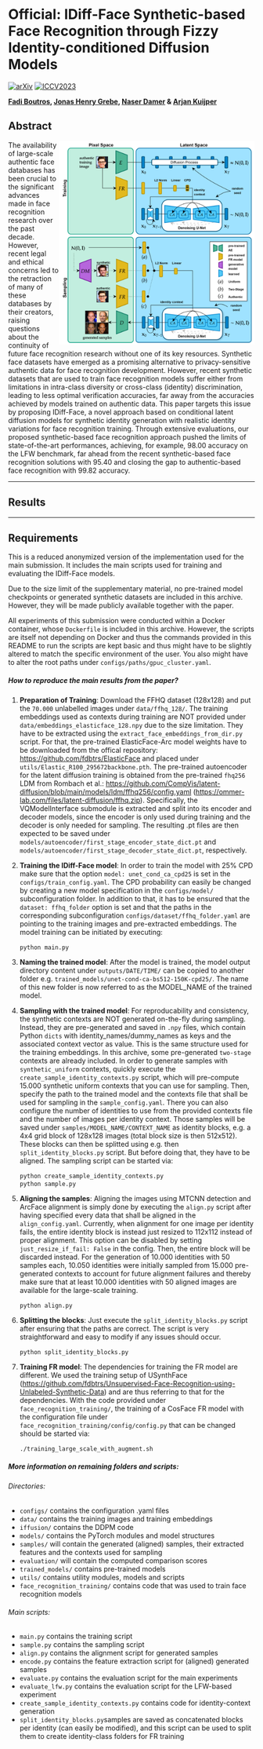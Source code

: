 # Official: IDiff-Face Synthetic-based Face Recognition through Fizzy Identity-conditioned Diffusion Models

[![arXiv](https://img.shields.io/badge/cs.CV-arXiv%3A1234.12345-009d81.svg)](todo)
[![ICCV2023](https://img.shields.io/badge/ICCV-2023-0083cc.svg)](todo)

**[Fadi Boutros](https://www.igd.fraunhofer.de/en/institute/employees/fadi-boutros.html), [Jonas Henry Grebe](https://www.linkedin.com/in/jonasgrebe/?originalSubdomain=de), [Naser Damer](https://www.igd.fraunhofer.de/de/institut/mitarbeitende/naser-damer.html) & [Arjan Kuijper](https://www.igd.fraunhofer.de/de/institut/mitarbeitende/arjan-kuijper.html)**

## Abstract

<img align="right" src="idiff-face-overview.png" width=400px>

The availability of large-scale authentic face databases has been crucial to the significant advances made in face recognition research over the past decade. However, recent legal and ethical concerns led to the retraction of many of these databases by their creators, raising questions about the continuity of future face recognition research without one of its key resources. Synthetic face datasets have emerged as a promising alternative to privacy-sensitive authentic data for face recognition development. However, recent synthetic datasets that are used to train face recognition models suffer either from limitations in intra-class diversity or cross-class (identity) discrimination, leading to less optimal verification accuracies, far away from the accuracies achieved by models trained on authentic data. This paper targets this issue by proposing IDiff-Face, a novel approach based on conditional latent diffusion models for synthetic identity generation with realistic identity variations for face recognition training. Through extensive evaluations, our proposed synthetic-based face recognition approach pushed the limits of state-of-the-art performances, achieving, for example, $98.00%$ accuracy on the LFW benchmark, far ahead from the recent synthetic-based face recognition solutions with $95.40%$ and closing the gap to authentic-based face recognition with $99.82%$ accuracy.

---

## Results

---

## Requirements
This is a reduced anonymized version of the implementation used for the main submission. It includes the main scripts used for training and evaluating the IDiff-Face models.

Due to the size limit of the supplementary material, no pre-trained model checkpoints or generated synthetic datasets are included in this archive. However, they will be made publicly available together with the paper.

All experiments of this submission were conducted within a Docker container, whose `Dockerfile` is included in this archive. However, the scripts are itself not depending on Docker and thus the commands provided in this README to run the scripts are kept basic and thus might have to be slightly altered to match the specific environment of the user. You also might have to alter the root paths under `configs/paths/gpuc_cluster.yaml`.

##### How to reproduce the main results from the paper?
1. **Preparation of Training**: Download the FFHQ dataset (128x128) and put the `70.000` unlabelled images under `data/ffhq_128/`. The training embeddings used as contexts during training are NOT provided under `data/embeddings_elasticface_128.npy` due to the size limitation. They have to be extracted using the `extract_face_embeddings_from_dir.py` script. For that, the pre-trained ElasticFace-Arc model weights have to be downloaded from the offical repository: https://github.com/fdbtrs/ElasticFace and placed under `utils/Elastic_R100_295672backbone.pth`. The pre-trained autoencoder for the latent diffusion training is obtained from the pre-trained `fhq256` LDM from Rombach et al.: https://github.com/CompVis/latent-diffusion/blob/main/models/ldm/ffhq256/config.yaml (https://ommer-lab.com/files/latent-diffusion/ffhq.zip). Specifically, the VQModelInterface submodule is extracted and split into its encoder and decoder models, since the encoder is only used during training and the decoder is only needed for sampling. The resulting .pt files are then expected to be saved under `models/autoencoder/first_stage_encoder_state_dict.pt` and `models/autoencoder/first_stage_decoder_state_dict.pt`, respectively.
2. **Training the IDiff-Face model**: In order to train the model with 25% CPD make sure that the option `model: unet_cond_ca_cpd25` is set in the `configs/train_config.yaml`. The CPD probability can easily be changed by creating a new model specification in the `configs/model/` subconfiguration folder. In addition to that, it has to be ensured that the `dataset: ffhq_folder` option is set and that the paths in the corresponding subconfiguration `configs/dataset/ffhq_folder.yaml` are pointing to the training images and pre-extracted embeddings. The model training can be initiated by executing:
    ```
    python main.py
    ``` 

3. **Naming the trained model**: After the model is trained, the model output directory content under `outputs/DATE/TIME/` can be copied to another folder e.g. `trained_models/unet-cond-ca-bs512-150K-cpd25/`. The name of this new folder is now referred to as the MODEL_NAME of the trained model.
4. **Sampling with the trained model**: For reproducability and consistency, the synthetic contexts are NOT generated on-the-fly during sampling. Instead, they are pre-generated and saved in `.npy` files, which contain Python `dicts` with identity_names/dummy_names as keys and the associated context vector as value. This is the same structure used for the training embeddings. In this archive, some pre-generated `two-stage` contexts are already included. In order to generate samples with `synthetic_uniform` contexts, quickly execute the `create_sample_identity_contexts.py` script, which will pre-compute 15.000 synthetic uniform contexts that you can use for sampling. Then, specify the path to the trained model and the contexts file that shall be used for sampling in the `sample_config.yaml`. There you can also configure the number of identities to use from the provided contexts file and the number of images per identity context. Those samples will be saved under `samples/MODEL_NAME/CONTEXT_NAME` as identity blocks, e.g. a 4x4 grid block of 128x128 images (total block size is then 512x512). These blocks can then be splitted using e.g. then `split_identity_blocks.py` script. But before doing that, they have to be aligned. The sampling script can be started via:
    ```
    python create_sample_identity_contexts.py
    python sample.py
    ``` 
6. **Aligning the samples**: Aligning the images using MTCNN detection and ArcFace alignment is simply done by executing the `align.py` script after having specified every data that shall be aligned in the `align_config.yaml`. Currently, when alignment for one image per identity fails, the entire identity block is instead just resized to 112x112 instead of proper alignment. This option can be disabled by setting `just_resize_if_fail: False` in the config. Then, the entire block will be discarded instead. For the generation of 10.000 identities with 50 samples each, 10.050 identities were initially sampled from 15.000 pre-generated contexts to account for future alignment failures and thereby make sure that at least 10.000 identities with 50 aligned images are available for the large-scale training.
    ```
    python align.py
    ``` 
7. **Splitting the blocks**: Just execute the `split_identity_blocks.py` script after ensuring that the paths are correct. The script is very straightforward and easy to modify if any issues should occur.
    ```
    python split_identity_blocks.py
    ``` 
8. **Training FR model**: The dependencies for training the FR model are different. We used the training setup of USynthFace (https://github.com/fdbtrs/Unsupervised-Face-Recognition-using-Unlabeled-Synthetic-Data) and are thus referring to that for the dependencies. With the code provided under `face_recognition_training/`, the training of a CosFace FR model with the configuration file under `face_recognition_training/config/config.py` that can be changed should be started via:
    ```
    ./training_large_scale_with_augment.sh
    ``` 
    
##### More information on remaining folders and scripts:
###### Directories:
- `configs/` contains the configuration .yaml files
- `data/` contains the training images and training embeddings
- `iffusion/` contains the DDPM code
- `models/` contains the PyTorch modules and model structures
- `samples/` will contain the generated (aligned) samples, their extracted features and the contexts used for sampling
- `evaluation/` will contain the computed comparison scores
- `trained_models/` contains pre-trained models
- `utils/` contains utility modules, models and scripts
- `face_recognition_training/` contains code that was used to train face recognition models

###### Main scripts:
- `main.py` contains the training script
- `sample.py` contains the sampling script
- `align.py` contains the alignment script for generated samples
- `encode.py` contains the feature extraction script for (aligned) generated samples
- `evaluate.py` contains the evaluation script for the main experiments
- `evaluate_lfw.py` contains the evaluation script for the LFW-based experiment
- `create_sample_identity_contexts.py` contains code for identity-context generation
- `split_identity_blocks.py`samples are saved as concatenated blocks per identity (can easily be modified),
              and this script can be used to split them to create identity-class folders for FR training
